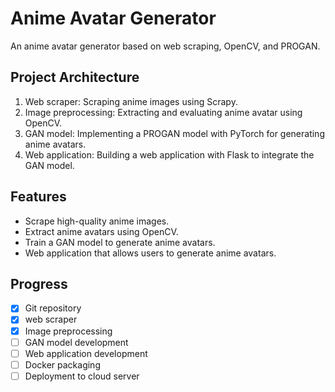 # Anime Avatar Generator

An anime avatar generator based on web scraping, OpenCV, and PROGAN.

## Project Architecture

1. Web scraper: Scraping anime images using Scrapy.
2. Image preprocessing: Extracting and evaluating anime avatar using OpenCV.
3. GAN model: Implementing a PROGAN model with PyTorch for generating anime avatars.
4. Web application: Building a web application with Flask to integrate the GAN model.

## Features

- Scrape high-quality anime images.
- Extract anime avatars using OpenCV.
- Train a GAN model to generate anime avatars.
- Web application that allows users to generate anime avatars.

## Progress

- [x] Git repository
- [x] web scraper
- [x] Image preprocessing
- [ ] GAN model development
- [ ] Web application development
- [ ] Docker packaging
- [ ] Deployment to cloud server
